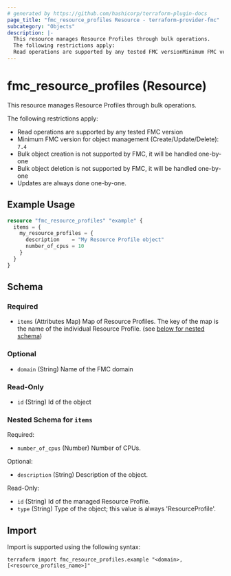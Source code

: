 ```yaml
---
# generated by https://github.com/hashicorp/terraform-plugin-docs
page_title: "fmc_resource_profiles Resource - terraform-provider-fmc"
subcategory: "Objects"
description: |-
  This resource manages Resource Profiles through bulk operations.
  The following restrictions apply:
  Read operations are supported by any tested FMC versionMinimum FMC version for object management (Create/Update/Delete): 7.4Bulk object creation is not supported by FMC, it will be handled one-by-oneBulk object deletion is not supported by FMC, it will be handled one-by-oneUpdates are always done one-by-one.
---
```


# fmc_resource_profiles (Resource)

This resource manages Resource Profiles through bulk operations.

The following restrictions apply:
  - Read operations are supported by any tested FMC version
  - Minimum FMC version for object management (Create/Update/Delete): `7.4`
  - Bulk object creation is not supported by FMC, it will be handled one-by-one
  - Bulk object deletion is not supported by FMC, it will be handled one-by-one
  - Updates are always done one-by-one.

## Example Usage

```terraform
resource "fmc_resource_profiles" "example" {
  items = {
    my_resource_profiles = {
      description    = "My Resource Profile object"
      number_of_cpus = 10
    }
  }
}
```

<!-- schema generated by tfplugindocs -->
## Schema

### Required

- `items` (Attributes Map) Map of Resource Profiles. The key of the map is the name of the individual Resource Profile. (see [below for nested schema](#nestedatt--items))

### Optional

- `domain` (String) Name of the FMC domain

### Read-Only

- `id` (String) Id of the object

<a id="nestedatt--items"></a>
### Nested Schema for `items`

Required:

- `number_of_cpus` (Number) Number of CPUs.

Optional:

- `description` (String) Description of the object.

Read-Only:

- `id` (String) Id of the managed Resource Profile.
- `type` (String) Type of the object; this value is always 'ResourceProfile'.

## Import

Import is supported using the following syntax:

```shell
terraform import fmc_resource_profiles.example "<domain>,[<resource_profiles_name>]"
```

